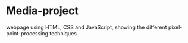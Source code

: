 # Media-project
webpage using HTML, CSS and JavaScript, showing the different pixel-point-processing techniques

